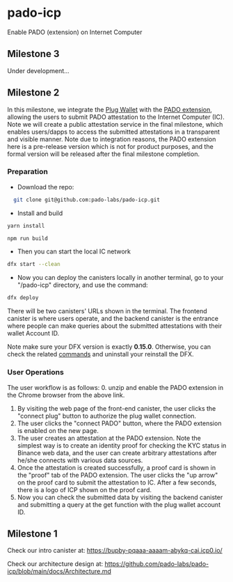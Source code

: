 # pado-icp
Enable PADO (extension) on Internet Computer

## Milestone 3 

Under development...

## Milestone 2

In this milestone, we integrate the [Plug Wallet](https://plugwallet.ooo/) with the [PADO extension](https://github.com/pado-labs/pado-icp/blob/main/PADO_extension_ICP_dev.zip), allowing the users to submit PADO attestation to the Internet Computer (IC). Note we will create a public attestation service in the final milestone, which enables users/dapps to access the submitted attestations in a transparent and visible manner. Note due to integration reasons, the PADO extension here is a pre-release version which is not for product purposes, and the formal version will be released after the final milestone completion.

### Preparation
* Download the repo:
```sh
  git clone git@github.com:pado-labs/pado-icp.git
```
* Install and build
```sh
yarn install
```
```sh
npm run build
```
* Then you can start the local IC network
```sh
dfx start --clean
```
* Now you can deploy the canisters locally in another terminal,
go to your "/pado-icp" directory, and use the command:
```sh
dfx deploy
```
There will be two canisters' URLs shown in the terminal. The frontend canister is where users operate, and the backend canister is the entrance where people can make queries about the submitted attestations with their wallet Account ID.

Note make sure your DFX version is exactly **0.15.0**. Otherwise, you can check the related [commands](https://internetcomputer.org/docs/current/developer-docs/setup/install/) and uninstall your reinstall the DFX.

### User Operations
The user workflow is as follows:
0. unzip and enable the PADO extension in the Chrome browser from the above link.
1. By visiting the web page of the front-end canister, the user clicks the "connect plug" button to authorize the plug wallet connection.
2. The user clicks the "connect PADO" button, where the PADO extension is enabled on the new page.
3. The user creates an attestation at the PADO extension. Note the simplest way is to create an identity proof for checking the KYC status in Binance web data, and the user can create arbitrary attestations after he/she connects with various data sources.
4. Once the attestation is created successfully, a proof card is shown in the "proof" tab of the PADO extension. The user clicks the "up arrow" on the proof card to submit the attestation to IC. After a few seconds, there is a logo of ICP shown on the proof card.
5. Now you can check the submitted data by visiting the backend canister and submitting a query at the get function with the plug wallet account ID.

## Milestone 1

Check our intro canister at: https://bupby-pqaaa-aaaam-abykq-cai.icp0.io/

Check our architecture design at: https://github.com/pado-labs/pado-icp/blob/main/docs/Architecture.md

